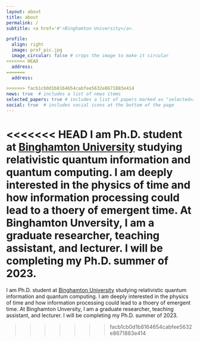 ```yaml
---
layout: about
title: about
permalink: /
subtitle: <a href='#'>Binghamton University</a>.

profile:
  align: right
  image: prof_pic.jpg
  image_circular: false # crops the image to make it circular
<<<<<<< HEAD
  address:
=======
  address: 

>>>>>>> facb1cb0d1b8164654cabfee5632e8671883e414
news: true  # includes a list of news items
selected_papers: true # includes a list of papers marked as "selected={true}"
social: true  # includes social icons at the bottom of the page
---
```


<<<<<<< HEAD
I am Ph.D. student at [Binghamton University](https://www.binghamton.edu/) studying relativistic quantum information and quantum computing. I am deeply interested in the physics of time and how information processing could lead to a thoery of emergent time. At Binghamton Unversity, I am a graduate researcher, teaching assistant, and lecturer. I will be completing my Ph.D. summer of 2023.
=======
I am Ph.D. student at [Binghamton University](https://www.binghamton.edu/) studying relativistic quantum information and quantum computing. I am deeply interested in the physics of time and how information processing could lead to a thoery of emergent time. At Binghamton Unversity, I am a graduate researcher, teaching assistant, and lecturer. I will be completing my Ph.D. summer of 2023. 
>>>>>>> facb1cb0d1b8164654cabfee5632e8671883e414
